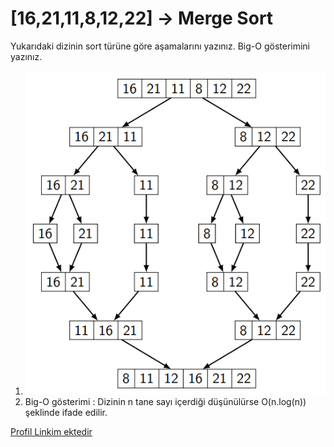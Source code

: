 # [16,21,11,8,12,22] -> Merge Sort

Yukarıdaki dizinin sort türüne göre aşamalarını yazınız.
Big-O gösterimini yazınız.

1. <img src="Mergesiralama.png" alt="Resim Yüklenemedi">
2. Big-O gösterimi : Dizinin n tane sayı içerdiği düşünülürse O(n.log(n)) şeklinde ifade edilir.

<a href="https://app.patika.dev/slckerdogan">Profil Linkim ektedir